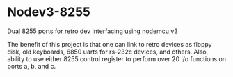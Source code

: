 # Nodev3-8255
Dual 8255 ports for retro dev interfacing using nodemcu v3

The benefit of this project is that one can link to retro devices as floppy disk, old keyboards, 6850 uarts for rs-232c devices, and others. Also, ability to use either 8255 control register to perform over 20 i/o functions on ports a, b, and c.

